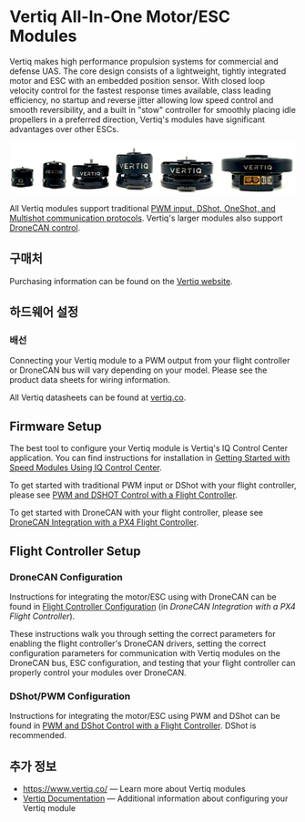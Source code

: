 # Vertiq All-In-One Motor/ESC Modules

Vertiq makes high performance propulsion systems for commercial and defense UAS. The core design consists of a lightweight, tightly integrated motor and ESC with an embedded position sensor. With closed loop velocity control for the fastest response times available, class leading efficiency, no startup and reverse jitter allowing low speed control and smooth reversibility, and a built in "stow" controller for smoothly placing idle propellers in a preferred direction, Vertiq's modules have significant advantages over other ESCs.

![Vertiq Module Lineup](../../assets/peripherals/esc_vertiq/vertiq_esc_lineup.jpg)

All Vertiq modules support traditional [PWM input, DShot, OneShot, and Multishot communication protocols](https://iqmotion.readthedocs.io/en/latest/manual/manual_hobby.html). Vertiq's larger modules also support [DroneCAN control](https://iqmotion.readthedocs.io/en/latest/manual/manual_dronecan.html).

## 구매처

Purchasing information can be found on the [Vertiq website](https://www.vertiq.co/).

## 하드웨어 설정

### 배선

Connecting your Vertiq module to a PWM output from your flight controller or DroneCAN bus will vary depending on your model. Please see the product data sheets for wiring information.

All Vertiq datasheets can be found at [vertiq.co](https://www.vertiq.co/).

## Firmware Setup

The best tool to configure your Vertiq module is Vertiq's IQ Control Center application. You can find instructions for installation in [Getting Started with Speed Modules Using IQ Control Center](https://iqmotion.readthedocs.io/en/latest/tutorials/testing_with_control_center.html).

To get started with traditional PWM input or DShot with your flight controller, please see [PWM and DSHOT Control with a Flight Controller](https://iqmotion.readthedocs.io/en/latest/tutorials/pwm_control_flight_controller.html).

To get started with DroneCAN with your flight controller, please see [DroneCAN Integration with a PX4 Flight Controller](https://iqmotion.readthedocs.io/en/latest/tutorials/dronecan_px4_flight_controller.html).

## Flight Controller Setup

### DroneCAN Configuration

Instructions for integrating the motor/ESC using with DroneCAN can be found in [Flight Controller Configuration](https://iqmotion.readthedocs.io/en/latest/tutorials/dronecan_px4_flight_controller.html#flight-controller-configuration) (in _DroneCAN Integration with a PX4 Flight Controller_).

These instructions walk you through setting the correct parameters for enabling the flight controller's DroneCAN drivers, setting the correct configuration parameters for communication with Vertiq modules on the DroneCAN bus, ESC configuration, and testing that your flight controller can properly control your modules over DroneCAN.

### DShot/PWM Configuration

Instructions for integrating the motor/ESC using PWM and DShot can be found in [PWM and DShot Control with a Flight Controller](https://iqmotion.readthedocs.io/en/latest/tutorials/pwm_control_flight_controller.html). DShot is recommended.

## 추가 정보

- <https://www.vertiq.co/> — Learn more about Vertiq modules
- [Vertiq Documentation](https://iqmotion.readthedocs.io/en/latest/index.html) — Additional information about configuring your Vertiq module
